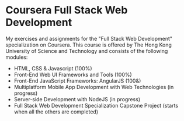 # Coursera Full Stack Web Development

My exercises and assignments for the "Full Stack Web Development" specialization on Coursera.
This course is offered by The Hong Kong University of Science and Technology and consists of the following modules:
- HTML, CSS & Javascript (100%)
- Front-End Web UI Frameworks and Tools (100%)
- Front-End JavaScript Frameworks: AngularJS (100&)
- Multiplatform Mobile App Development with Web Technologies (in progress)
- Server-side Development with NodeJS (in progress)
- Full Stack Web Development Specialization Capstone Project (starts when all the others are completed)
